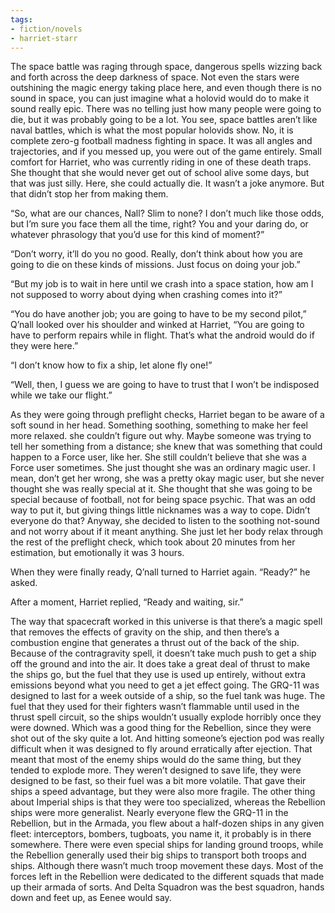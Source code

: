 ```yaml
---
tags:
- fiction/novels
- harriet-starr
---
```


The space battle was raging through space, dangerous spells wizzing back
and forth across the deep darkness of space. Not even the stars were
outshining the magic energy taking place here, and even though there is
no sound in space, you can just imagine what a holovid would do to make
it sound really epic. There was no telling just how many people were
going to die, but it was probably going to be a lot. You see, space
battles aren’t like naval battles, which is what the most popular
holovids show. No, it is complete zero-g football madness fighting in
space. It was all angles and trajectories, and if you messed up, you
were out of the game entirely. Small comfort for Harriet, who was
currently riding in one of these death traps. She thought that she would
never get out of school alive some days, but that was just silly. Here,
she could actually die. It wasn’t a joke anymore. But that didn’t stop
her from making them.

“So, what are our chances, Nall? Slim to none? I don’t much like those
odds, but I’m sure you face them all the time, right? You and your
daring do, or whatever phrasology that you’d use for this kind of
moment?”

“Don’t worry, it’ll do you no good. Really, don’t think about how you
are going to die on these kinds of missions. Just focus on doing your
job.”

“But my job is to wait in here until we crash into a space station, how
am I not supposed to worry about dying when crashing comes into it?”

“You do have another job; you are going to have to be my second pilot,”
Q’nall looked over his shoulder and winked at Harriet, “You are going to
have to perform repairs while in flight. That’s what the android would
do if they were here.”

“I don’t know how to fix a ship, let alone fly one!”

“Well, then, I guess we are going to have to trust that I won’t be
indisposed while we take our flight.”

As they were going through preflight checks, Harriet began to be aware
of a soft sound in her head. Something soothing, something to make her
feel more relaxed. she couldn’t figure out why. Maybe someone was trying
to tell her something from a distance; she knew that was something that
could happen to a Force user, like her. She still couldn’t believe that
she was a Force user sometimes. She just thought she was an ordinary
magic user. I mean, don’t get her wrong, she was a pretty okay magic
user, but she never thought she was really special at it. She thought
that she was going to be special because of football, not for being
space psychic. That was an odd way to put it, but giving things little
nicknames was a way to cope. Didn’t everyone do that? Anyway, she
decided to listen to the soothing not-sound and not worry about if it
meant anything. She just let her body relax through the rest of the
preflight check, which took about 20 minutes from her estimation, but
emotionally it was 3 hours.

When they were finally ready, Q’nall turned to Harriet again. “Ready?”
he asked.

After a moment, Harriet replied, “Ready and waiting, sir.”

The way that spacecraft worked in this universe is that there’s a magic
spell that removes the effects of gravity on the ship, and then there’s
a combustion engine that generates a thrust out of the back of the ship.
Because of the contragravity spell, it doesn’t take much push to get a
ship off the ground and into the air. It does take a great deal of
thrust to make the ships go, but the fuel that they use is used up
entirely, without extra emissions beyond what you need to get a jet
effect going. The GRQ-11 was designed to last for a week outside of a
ship, so the fuel tank was huge. The fuel that they used for their
fighters wasn’t flammable until used in the thrust spell circuit, so the
ships wouldn’t usually explode horribly once they were downed. Which was
a good thing for the Rebellion, since they were shot out of the sky
quite a lot. And hitting someone’s ejection pod was really difficult
when it was designed to fly around erratically after ejection. That
meant that most of the enemy ships would do the same thing, but they
tended to explode more. They weren’t designed to save life, they were
designed to be fast, so their fuel was a bit more volatile. That gave
their ships a speed advantage, but they were also more fragile. The
other thing about Imperial ships is that they were too specialized,
whereas the Rebellion ships were more generalist. Nearly everyone flew
the GRQ-11 in the Rebellion, but in the Armada, you flew about a
half-dozen ships in any given fleet: interceptors, bombers, tugboats,
you name it, it probably is in there somewhere. There were even special
ships for landing ground troops, while the Rebellion generally used
their big ships to transport both troops and ships. Although there
wasn’t much troop movement these days. Most of the forces left in the
Rebellion were dedicated to the different squads that made up their
armada of sorts. And Delta Squadron was the best squadron, hands down
and feet up, as Eenee would say.
